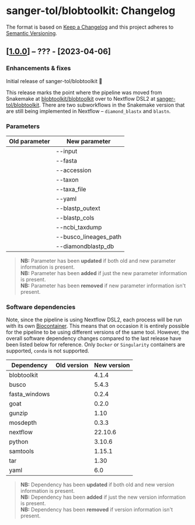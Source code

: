 # sanger-tol/blobtoolkit: Changelog

The format is based on [Keep a Changelog](https://keepachangelog.com/en/1.0.0/)
and this project adheres to [Semantic Versioning](https://semver.org/spec/v2.0.0.html).

## [[1.0.0](https://github.com/sanger-tol/blobtoolkit/releases/tag/1.0.0)] – ??? - [2023-04-06]

### Enhancements & fixes

Initial release of sanger-tol/blobtoolkit :tada:

This release marks the point where the pipeline was moved from Snakemake at [blobtoolkit/blobtoolkit](https://github.com/blobtoolkit/blobtoolkit) over to Nextflow DSL2 at [sanger-tol/blobtoolkit](https://github.com/sanger-tol/blobtoolkit). There are two subworkflows in the Snakemake version that are still being implemented in Nextflow – `diamond_blastx` and `blastn`.

### Parameters

| Old parameter | New parameter         |
| ------------- | --------------------- |
|               | --input               |
|               | --fasta               |
|               | --accession           |
|               | --taxon               |
|               | --taxa_file           |
|               | --yaml                |
|               | --blastp_outext       |
|               | --blastp_cols         |
|               | --ncbi_taxdump        |
|               | --busco_lineages_path |
|               | --diamondblastp_db    |

> **NB:** Parameter has been **updated** if both old and new parameter information is present. </br> **NB:** Parameter has been **added** if just the new parameter information is present. </br> **NB:** Parameter has been **removed** if new parameter information isn't present.

### Software dependencies

Note, since the pipeline is using Nextflow DSL2, each process will be run with its own [Biocontainer](https://biocontainers.pro/#/registry). This means that on occasion it is entirely possible for the pipeline to be using different versions of the same tool. However, the overall software dependency changes compared to the last release have been listed below for reference. Only `Docker` or `Singularity` containers are supported, `conda` is not supported.

| Dependency             | Old version | New version |
| ---------------------- | ----------- | ----------- |
| blobtoolkit            |             | 4.1.4       |
| busco                  |             | 5.4.3       |
| fasta_windows          |             | 0.2.4       |
| goat                   |             | 0.2.0       |
| gunzip                 |             | 1.10        |
| mosdepth               |             | 0.3.3       |
| nextflow               |             | 22.10.6     |
| python                 |             | 3.10.6      |
| samtools               |             | 1.15.1      |
| tar                    |             | 1.30        |
| yaml                   |             | 6.0         |

> **NB:** Dependency has been **updated** if both old and new version information is present. </br> **NB:** Dependency has been **added** if just the new version information is present. </br> **NB:** Dependency has been **removed** if version information isn't present.
